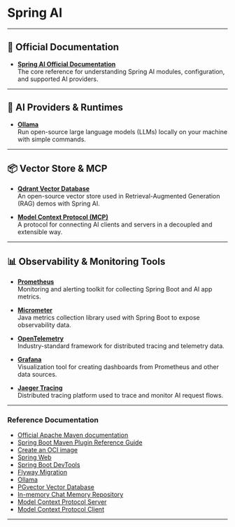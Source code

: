 # Spring AI 

---

## 📘 Official Documentation

- **[Spring AI Official Documentation](https://docs.spring.io/spring-ai/reference/index.html)**  
  The core reference for understanding Spring AI modules, configuration, and supported AI providers.
---

## 🤖 AI Providers & Runtimes

- **[Ollama](https://ollama.com)**  
  Run open-source large language models (LLMs) locally on your machine with simple commands.
---

## 📦 Vector Store & MCP

- **[Qdrant Vector Database](https://qdrant.tech)**  
  An open-source vector store used in Retrieval-Augmented Generation (RAG) demos with Spring AI.

- **[Model Context Protocol (MCP)](https://modelcontextprotocol.io/)**  
  A protocol for connecting AI clients and servers in a decoupled and extensible way.
---

## 📊 Observability & Monitoring Tools

- **[Prometheus](https://prometheus.io/)**  
  Monitoring and alerting toolkit for collecting Spring Boot and AI app metrics.

- **[Micrometer](https://micrometer.io/)**  
  Java metrics collection library used with Spring Boot to expose observability data.

- **[OpenTelemetry](https://opentelemetry.io/)**  
  Industry-standard framework for distributed tracing and telemetry data.

- **[Grafana](https://grafana.com/)**  
  Visualization tool for creating dashboards from Prometheus and other data sources.

- **[Jaeger Tracing](https://www.jaegertracing.io/)**  
  Distributed tracing platform used to trace and monitor AI request flows.

---
### Reference Documentation

* [Official Apache Maven documentation](https://maven.apache.org/guides/index.html)
* [Spring Boot Maven Plugin Reference Guide](https://docs.spring.io/spring-boot/3.5.5/maven-plugin)
* [Create an OCI image](https://docs.spring.io/spring-boot/3.5.5/maven-plugin/build-image.html)
* [Spring Web](https://docs.spring.io/spring-boot/3.5.5/reference/web/servlet.html)
* [Spring Boot DevTools](https://docs.spring.io/spring-boot/3.5.5/reference/using/devtools.html)
* [Flyway Migration](https://docs.spring.io/spring-boot/3.5.5/how-to/data-initialization.html#howto.data-initialization.migration-tool.flyway)
* [Ollama](https://docs.spring.io/spring-ai/reference/api/chat/ollama-chat.html)
* [PGvector Vector Database](https://docs.spring.io/spring-ai/reference/api/vectordbs/pgvector.html)
* [In-memory Chat Memory Repository](https://docs.spring.io/spring-ai/reference/api/chat-memory.html)
* [Model Context Protocol Server](https://docs.spring.io/spring-ai/reference/api/mcp/mcp-server-boot-starter-docs.html)
* [Model Context Protocol Client](https://docs.spring.io/spring-ai/reference/api/mcp/mcp-client-boot-starter-docs.html)

---
